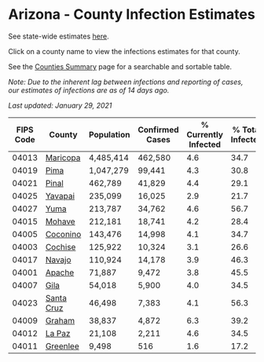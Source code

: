 # Arizona - County Infection Estimates

See state-wide estimates [here](/infections/us-az).

Click on a county name to view the infections estimates for that county.

See the [Counties Summary](/infections/summary-counties) page for a searchable and sortable table.

*Note: Due to the inherent lag between infections and reporting of cases, our estimates of infections are as of 14 days ago.*

*Last updated: January 29, 2021*

|   FIPS Code |                   County |   Population |   Confirmed Cases |   % Currently Infected |   % Total Infected |
|-------------|--------------------------|--------------|-------------------|------------------------|--------------------|
|       04013 |     [Maricopa](maricopa) |    4,485,414 |           462,580 |                    4.6 |               34.7 |
|       04019 |             [Pima](pima) |    1,047,279 |            99,441 |                    4.3 |               30.8 |
|       04021 |           [Pinal](pinal) |      462,789 |            41,829 |                    4.4 |               29.1 |
|       04025 |       [Yavapai](yavapai) |      235,099 |            16,025 |                    2.9 |               21.7 |
|       04027 |             [Yuma](yuma) |      213,787 |            34,762 |                    4.6 |               56.7 |
|       04015 |         [Mohave](mohave) |      212,181 |            18,741 |                    4.2 |               28.4 |
|       04005 |     [Coconino](coconino) |      143,476 |            14,998 |                    4.1 |               34.7 |
|       04003 |       [Cochise](cochise) |      125,922 |            10,324 |                    3.1 |               26.6 |
|       04017 |         [Navajo](navajo) |      110,924 |            14,178 |                    3.9 |               46.3 |
|       04001 |         [Apache](apache) |       71,887 |             9,472 |                    3.8 |               45.5 |
|       04007 |             [Gila](gila) |       54,018 |             5,900 |                    4.0 |               34.5 |
|       04023 | [Santa Cruz](santa-cruz) |       46,498 |             7,383 |                    4.1 |               56.3 |
|       04009 |         [Graham](graham) |       38,837 |             4,872 |                    6.3 |               39.2 |
|       04012 |         [La Paz](la-paz) |       21,108 |             2,211 |                    4.6 |               34.5 |
|       04011 |     [Greenlee](greenlee) |        9,498 |               516 |                    1.6 |               17.2 |